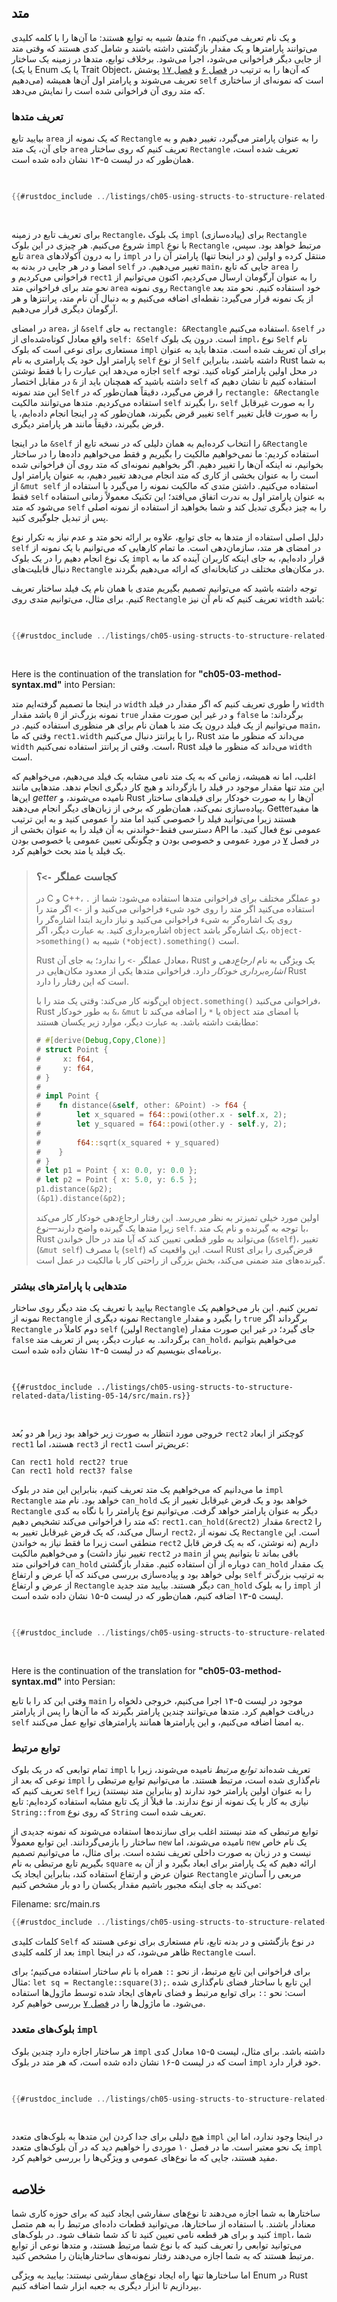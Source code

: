 ## متد

_متدها_ شبیه به توابع هستند: ما آن‌ها را با کلمه کلیدی `fn` و یک نام تعریف می‌کنیم، می‌توانند پارامترها و یک مقدار بازگشتی داشته باشند و شامل کدی هستند که وقتی متد از جایی دیگر فراخوانی می‌شود، اجرا می‌شود. برخلاف توابع، متدها در زمینه یک ساختار (یا یک Enum یا یک Trait Object، که آن‌ها را به ترتیب در [فصل ۶][enums]<!-- ignore --> و [فصل ۱۷][trait-objects]<!-- ignore --> پوشش می‌دهیم) تعریف می‌شوند و پارامتر اول آن‌ها همیشه `self` است که نمونه‌ای از ساختاری که متد روی آن فراخوانی شده است را نمایش می‌دهد.

### تعریف متدها

بیایید تابع `area` که یک نمونه از `Rectangle` را به عنوان پارامتر می‌گیرد، تغییر دهیم و به جای آن، یک متد `area` تعریف کنیم که روی ساختار `Rectangle` تعریف شده است، همان‌طور که در لیست ۵-۱۳ نشان داده شده است.

<Listing number="5-13" file-name="src/main.rs" caption="تعریف یک متد `area` روی ساختار `Rectangle`">

```rust
{{#rustdoc_include ../listings/ch05-using-structs-to-structure-related-data/listing-05-13/src/main.rs}}
```

</Listing>

برای تعریف تابع در زمینه `Rectangle`، یک بلوک `impl` (پیاده‌سازی) برای `Rectangle` شروع می‌کنیم. هر چیزی در این بلوک `impl` با نوع `Rectangle` مرتبط خواهد بود. سپس، تابع `area` را به درون آکولادهای `impl` منتقل کرده و اولین (و در اینجا تنها) پارامتر آن را در امضا و در هر جایی در بدنه به `self` تغییر می‌دهیم. در `main`، جایی که تابع `area` را فراخوانی می‌کردیم و `rect1` را به عنوان آرگومان ارسال می‌کردیم، اکنون می‌توانیم از _نحو متد_ برای فراخوانی متد `area` روی نمونه `Rectangle` خود استفاده کنیم. نحو متد بعد از یک نمونه قرار می‌گیرد: نقطه‌ای اضافه می‌کنیم و به دنبال آن نام متد، پرانتزها و هر آرگومان دیگری قرار می‌دهیم.

در امضای `area`، از `&self` به جای `rectangle: &Rectangle` استفاده می‌کنیم. `&self` در واقع معادل کوتاه‌شده‌ای از `self: &Self` است. درون یک بلوک `impl`، نوع `Self` نام مستعاری برای نوعی است که بلوک `impl` برای آن تعریف شده است. متدها باید به عنوان پارامتر اول خود یک پارامتری به نام `self` از نوع `Self` داشته باشند، بنابراین Rust به شما اجازه می‌دهد این عبارت را با فقط نوشتن `self` در محل اولین پارامتر کوتاه کنید. توجه داشته باشید که همچنان باید از `&` در مقابل اختصار `self` استفاده کنیم تا نشان دهیم که این متد نمونه `Self` را قرض می‌گیرد، دقیقاً همان‌طور که در `rectangle: &Rectangle` استفاده می‌کردیم. متدها می‌توانند مالکیت `self` را بگیرند، `self` را به صورت غیرقابل تغییر قرض بگیرند، همان‌طور که در اینجا انجام داده‌ایم، یا `self` را به صورت قابل تغییر قرض بگیرند، دقیقاً مانند هر پارامتر دیگری.

ما در اینجا `&self` را انتخاب کرده‌ایم به همان دلیلی که در نسخه تابع از `&Rectangle` استفاده کردیم: ما نمی‌خواهیم مالکیت را بگیریم و فقط می‌خواهیم داده‌ها را در ساختار بخوانیم، نه اینکه آن‌ها را تغییر دهیم. اگر بخواهیم نمونه‌ای که متد روی آن فراخوانی شده است را به عنوان بخشی از کاری که متد انجام می‌دهد تغییر دهیم، به عنوان پارامتر اول از `&mut self` استفاده می‌کنیم. داشتن متدی که مالکیت نمونه را می‌گیرد با استفاده از فقط `self` به عنوان پارامتر اول به ندرت اتفاق می‌افتد؛ این تکنیک معمولاً زمانی استفاده می‌شود که متد `self` را به چیز دیگری تبدیل کند و شما بخواهید از استفاده از نمونه اصلی پس از تبدیل جلوگیری کنید.

دلیل اصلی استفاده از متدها به جای توابع، علاوه بر ارائه نحو متد و عدم نیاز به تکرار نوع `self` در امضای هر متد، سازمان‌دهی است. ما تمام کارهایی که می‌توانیم با یک نمونه از یک نوع انجام دهیم را در یک بلوک `impl` قرار داده‌ایم، به جای اینکه کاربران آینده کد ما به دنبال قابلیت‌های `Rectangle` در مکان‌های مختلف در کتابخانه‌ای که ارائه می‌دهیم بگردند.

توجه داشته باشید که می‌توانیم تصمیم بگیریم متدی با همان نام یک فیلد ساختار تعریف کنیم. برای مثال، می‌توانیم متدی روی `Rectangle` تعریف کنیم که نام آن نیز `width` باشد:

<Listing file-name="src/main.rs">

```rust
{{#rustdoc_include ../listings/ch05-using-structs-to-structure-related-data/no-listing-06-method-field-interaction/src/main.rs:here}}
```

</Listing>

Here is the continuation of the translation for **"ch05-03-method-syntax.md"** into Persian:

در اینجا ما تصمیم گرفته‌ایم متد `width` را طوری تعریف کنیم که اگر مقدار در فیلد `width` نمونه بزرگ‌تر از `0` باشد مقدار `true` و در غیر این صورت مقدار `false` برگرداند: ما می‌توانیم از یک فیلد درون یک متد با همان نام برای هر منظوری استفاده کنیم. در `main`، وقتی که ما `rect1.width` را با پرانتز دنبال می‌کنیم، Rust می‌داند که منظور ما متد `width` است. وقتی از پرانتز استفاده نمی‌کنیم، Rust می‌داند که منظور ما فیلد `width` است.

اغلب، اما نه همیشه، زمانی که به یک متد نامی مشابه یک فیلد می‌دهیم، می‌خواهیم که این متد تنها مقدار موجود در فیلد را بازگرداند و هیچ کار دیگری انجام ندهد. متدهایی مانند این‌ها _getter_ نامیده می‌شوند، و Rust آن‌ها را به صورت خودکار برای فیلدهای ساختار پیاده‌سازی نمی‌کند، همان‌طور که برخی از زبان‌های دیگر انجام می‌دهند. Getterها مفید هستند زیرا می‌توانید فیلد را خصوصی کنید اما متد را عمومی کنید و به این ترتیب دسترسی فقط-خواندنی به آن فیلد را به عنوان بخشی از API عمومی نوع فعال کنید. ما در فصل [۷][public]<!-- ignore --> در مورد عمومی و خصوصی بودن و چگونگی تعیین عمومی یا خصوصی بودن یک فیلد یا متد بحث خواهیم کرد.

> ### کجاست عملگر `->`؟
>
> در C و C++، دو عملگر مختلف برای فراخوانی متدها استفاده می‌شود: شما از `.` استفاده می‌کنید اگر متد را روی خود شیء فراخوانی می‌کنید و از `->` اگر متد را روی یک اشاره‌گر به شیء فراخوانی می‌کنید و نیاز دارید ابتدا اشاره‌گر را اشاره‌برداری کنید. به عبارت دیگر، اگر `object` یک اشاره‌گر باشد، `object->something()` شبیه به `(*object).something()` است.
>
> Rust معادل عملگر `->` را ندارد؛ به جای آن، Rust یک ویژگی به نام _ارجاع‌دهی و اشاره‌برداری خودکار_ دارد. فراخوانی متدها یکی از معدود مکان‌هایی در Rust است که این رفتار را دارد.
>
> این‌گونه کار می‌کند: وقتی یک متد را با `object.something()` فراخوانی می‌کنید، Rust به طور خودکار `&`، `&mut` یا `*` را اضافه می‌کند تا `object` با امضای متد مطابقت داشته باشد. به عبارت دیگر، موارد زیر یکسان هستند:
>
> <!-- CAN'T EXTRACT SEE BUG https://github.com/rust-lang/mdBook/issues/1127 -->
>
> ```rust
> # #[derive(Debug,Copy,Clone)]
> # struct Point {
> #     x: f64,
> #     y: f64,
> # }
> #
> # impl Point {
> #    fn distance(&self, other: &Point) -> f64 {
> #        let x_squared = f64::powi(other.x - self.x, 2);
> #        let y_squared = f64::powi(other.y - self.y, 2);
> #
> #        f64::sqrt(x_squared + y_squared)
> #    }
> # }
> # let p1 = Point { x: 0.0, y: 0.0 };
> # let p2 = Point { x: 5.0, y: 6.5 };
> p1.distance(&p2);
> (&p1).distance(&p2);
> ```
>
> اولین مورد خیلی تمیزتر به نظر می‌رسد. این رفتار ارجاع‌دهی خودکار کار می‌کند زیرا متدها یک گیرنده واضح دارند—نوع `self`. با توجه به گیرنده و نام یک متد، Rust می‌تواند به طور قطعی تعیین کند که آیا متد در حال خواندن (`&self`)، تغییر (`&mut self`) یا مصرف (`self`) است. این واقعیت که Rust قرض‌گیری را برای گیرنده‌های متد ضمنی می‌کند، بخش بزرگی از راحتی کار با مالکیت در عمل است.

### متدهایی با پارامترهای بیشتر

بیایید با تعریف یک متد دیگر روی ساختار `Rectangle` تمرین کنیم. این بار می‌خواهیم یک نمونه از `Rectangle` نمونه دیگری از `Rectangle` را بگیرد و مقدار `true` برگرداند اگر `Rectangle` دوم کاملاً در `self` (اولین `Rectangle`) جای گیرد؛ در غیر این صورت مقدار `false` برگرداند. به عبارت دیگر، پس از تعریف متد `can_hold`، می‌خواهیم بتوانیم برنامه‌ای بنویسیم که در لیست ۵-۱۴ نشان داده شده است.

<Listing number="5-14" file-name="src/main.rs" caption="استفاده از متد `can_hold` که هنوز نوشته نشده است">

```rust,ignore
{{#rustdoc_include ../listings/ch05-using-structs-to-structure-related-data/listing-05-14/src/main.rs}}
```

</Listing>

خروجی مورد انتظار به صورت زیر خواهد بود زیرا هر دو بُعد `rect2` کوچکتر از ابعاد `rect1` هستند، اما `rect3` از `rect1` عریض‌تر است:

```text
Can rect1 hold rect2? true
Can rect1 hold rect3? false
```

ما می‌دانیم که می‌خواهیم یک متد تعریف کنیم، بنابراین این متد در بلوک `impl Rectangle` خواهد بود. نام متد `can_hold` خواهد بود و یک قرض غیرقابل تغییر از یک `Rectangle` دیگر به عنوان پارامتر خواهد گرفت. می‌توانیم نوع پارامتر را با نگاه به کدی که متد را فراخوانی می‌کند تشخیص دهیم: `rect1.can_hold(&rect2)` مقدار `&rect2` را ارسال می‌کند، که یک قرض غیرقابل تغییر به `rect2`، یک نمونه از `Rectangle` است. این منطقی است زیرا ما فقط نیاز به خواندن `rect2` داریم (نه نوشتن، که به یک قرض قابل تغییر نیاز داشت) و می‌خواهیم مالکیت `rect2` در `main` باقی بماند تا بتوانیم پس از فراخوانی متد `can_hold` دوباره از آن استفاده کنیم. مقدار بازگشتی `can_hold` یک مقدار بولی خواهد بود و پیاده‌سازی بررسی می‌کند که آیا عرض و ارتفاع `self` به ترتیب بزرگ‌تر از عرض و ارتفاع `Rectangle` دیگر هستند. بیایید متد جدید `can_hold` را به بلوک `impl` از لیست ۵-۱۳ اضافه کنیم، همان‌طور که در لیست ۵-۱۵ نشان داده شده است.

<Listing number="5-15" file-name="src/main.rs" caption="پیاده‌سازی متد `can_hold` روی `Rectangle` که یک نمونه دیگر از `Rectangle` را به عنوان پارامتر می‌گیرد">

```rust
{{#rustdoc_include ../listings/ch05-using-structs-to-structure-related-data/listing-05-15/src/main.rs:here}}
```

</Listing>


Here is the continuation of the translation for **"ch05-03-method-syntax.md"** into Persian:

وقتی این کد را با تابع `main` موجود در لیست ۵-۱۴ اجرا می‌کنیم، خروجی دلخواه را دریافت خواهیم کرد. متدها می‌توانند چندین پارامتر بگیرند که ما آن‌ها را پس از پارامتر `self` به امضا اضافه می‌کنیم، و این پارامترها همانند پارامترهای توابع عمل می‌کنند.

### توابع مرتبط

تمام توابعی که در یک بلوک `impl` تعریف شده‌اند _توابع مرتبط_ نامیده می‌شوند، زیرا با نوعی که بعد از `impl` نام‌گذاری شده است، مرتبط هستند. ما می‌توانیم توابع مرتبطی را تعریف کنیم که `self` را به عنوان اولین پارامتر خود ندارند (و بنابراین متد نیستند) زیرا نیازی به کار با یک نمونه از نوع ندارند. ما قبلاً از یک تابع مشابه استفاده کرده‌ایم: تابع `String::from` که روی نوع `String` تعریف شده است.

توابع مرتبطی که متد نیستند اغلب برای سازنده‌ها استفاده می‌شوند که نمونه جدیدی از ساختار را بازمی‌گردانند. این توابع معمولاً `new` نامیده می‌شوند، اما `new` یک نام خاص نیست و در زبان به صورت داخلی تعریف نشده است. برای مثال، ما می‌توانیم تصمیم بگیریم تابع مرتبطی به نام `square` ارائه دهیم که یک پارامتر برای ابعاد بگیرد و از آن به عنوان عرض و ارتفاع استفاده کند، بنابراین ایجاد یک `Rectangle` مربعی را آسان‌تر می‌کند به جای اینکه مجبور باشیم مقدار یکسان را دو بار مشخص کنیم:

<span class="filename">Filename: src/main.rs</span>

```rust
{{#rustdoc_include ../listings/ch05-using-structs-to-structure-related-data/no-listing-03-associated-functions/src/main.rs:here}}
```

کلمات کلیدی `Self` در نوع بازگشتی و در بدنه تابع، نام مستعاری برای نوعی هستند که بعد از کلمه کلیدی `impl` ظاهر می‌شود، که در اینجا `Rectangle` است.

برای فراخوانی این تابع مرتبط، از نحو `::` همراه با نام ساختار استفاده می‌کنیم؛ برای مثال: `let sq = Rectangle::square(3);`. این تابع با ساختار فضای نام‌گذاری شده است: نحو `::` برای توابع مرتبط و فضای نام‌های ایجاد شده توسط ماژول‌ها استفاده می‌شود. ما ماژول‌ها را در [فصل ۷][modules]<!-- ignore --> بررسی خواهیم کرد.

### بلوک‌های متعدد `impl`

هر ساختار اجازه دارد چندین بلوک `impl` داشته باشد. برای مثال، لیست ۵-۱۵ معادل کدی است که در لیست ۵-۱۶ نشان داده شده است، که هر متد در بلوک `impl` خود قرار دارد.

<Listing number="5-16" caption="بازنویسی لیست ۵-۱۵ با استفاده از بلوک‌های متعدد `impl`">

```rust
{{#rustdoc_include ../listings/ch05-using-structs-to-structure-related-data/listing-05-16/src/main.rs:here}}
```

</Listing>

هیچ دلیلی برای جدا کردن این متدها به بلوک‌های متعدد `impl` در اینجا وجود ندارد، اما این یک نحو معتبر است. ما در فصل ۱۰ موردی را خواهیم دید که در آن بلوک‌های متعدد `impl` مفید هستند، جایی که ما نوع‌های عمومی و ویژگی‌ها را بررسی خواهیم کرد.

## خلاصه

ساختارها به شما اجازه می‌دهند تا نوع‌های سفارشی ایجاد کنید که برای حوزه کاری شما معنادار باشند. با استفاده از ساختارها، می‌توانید قطعات داده‌ای مرتبط را به هم متصل کنید و برای هر قطعه نامی تعیین کنید تا کد شما شفاف شود. در بلوک‌های `impl`، شما می‌توانید توابعی را تعریف کنید که با نوع شما مرتبط هستند، و متدها نوعی از توابع مرتبط هستند که به شما اجازه می‌دهند رفتار نمونه‌های ساختارهایتان را مشخص کنید.

اما ساختارها تنها راه ایجاد نوع‌های سفارشی نیستند: بیایید به ویژگی Enum در Rust بپردازیم تا ابزار دیگری به جعبه ابزار شما اضافه کنیم.

[enums]: ch06-00-enums.html
[trait-objects]: ch18-02-trait-objects.md
[public]: ch07-03-paths-for-referring-to-an-item-in-the-module-tree.html#exposing-paths-with-the-pub-keyword
[modules]: ch07-02-defining-modules-to-control-scope-and-privacy.html
